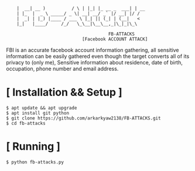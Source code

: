 


```		     _____ ____          _   _   _             _                                            
    |  __| __ )          / \ | |_| |_ __ _  ___| | __                                        
    | |_  |  _ \ _____/ _ \| __| __/ _` |/ __| |/ /                                        
    |  _| | |_) |____ / ___ \ |_| || (_| | (__|   <                                         
    |_|   |____/     /_/   \_\__|\__\__,_|\_|_|\_\
                                       
                                       FB-ATTACKS
                             [Facebook ACCOUNT ATTACK]
```
FBI is an accurate facebook account information gathering, all sensitive information can be easily gathered even though the target converts all of its privacy to (only me), Sensitive information about residence, date of birth, occupation, phone number and email address.



# [ Installation && Setup ]
```
$ apt update && apt upgrade
$ apt install git python
$ git clone https://github.com/arkarkyaw2138/FB-ATTACKS.git
$ cd fb-attacks
```
# [ Running ]
```
$ python fb-attacks.py
```
